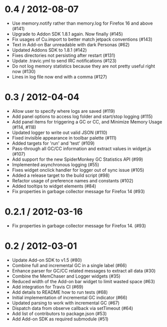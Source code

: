 0.4 / 2012-08-07
==================
  * Use memory.notify rather than memory.log for Firefox 16 and above (#141)
  * Upgrade to Addon SDK 1.8.1 again. Now finally (#145)
  * Fix usages of Cu.import to better match jetpack conventions (#143)
  * Text in Add-on Bar unreadable with dark Personas (#62)
  * Updated Addons SDK to 1.8.1 (#142)
  * Fixes directories not persisting after restart (#131)
  * Update .travic.yml to send IRC notifications (#123)
  * Do not log memory statistics because they are not pretty useful right now (#130)
  * Lines in log file now end with a comma (#127)

0.3 / 2012-04-04
==================
  * Allow user to specify where logs are saved (#119)
  * Add panel options to access log folder and start/stop logging (#115)
  * Add panel items for triggering a GC or CC, and Minimize Memory Usage (#114, #118)
  * Updated logger to write out valid JSON (#110)
  * Fixed invisible appearance in toolbar palette (#111)
  * Added targets for 'run' and 'test' (#109)
  * Pass-through all GC/CC information and extract values in widget.js (#107)
  * Add support for the new SpiderMonkey GC Statistics API (#99)
  * Implemented asynchronous logging (#55)
  * Fixes widget onclick handler for logger out of sync issue (#105)
  * Added a release target to the build script (#98)
  * Refactor usage of preference names and constants (#102)
  * Added tooltips to widget elements (#84)
  * Fix properties in garbage collector message for Firefox 14 (#93)

0.2.1 / 2012-03-16
==================

  * Fix properties in garbage collector message for Firefox 14. (#93)

0.2 / 2012-03-01
================

  * Update Add-on SDK to v1.5 (#80)
  * Combine full and incremental GC in a single label (#66)
  * Enhance parser for GC/CC related messages to extract all data (#30)
  * Combine the MemChaser and Logger widgets (#35)
  * Reduced width of the Add-on bar widget to limit wasted space (#63)
  * Add integration for Travis CI (#69)
  * Add details to README how to run tests (#68)
  * Initial implementation of incremental GC indicator (#66)
  * Updated parsing to work with incremental GC (#67)
  * Dispatch data from observe callback via setTimeout (#64)
  * Add list of contributors to package.json (#53)
  * Add Add-on SDK as required submodule (#51)
